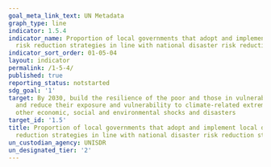 ```yaml
---
goal_meta_link_text: UN Metadata
graph_type: line
indicator: 1.5.4
indicator_name: Proportion of local governments that adopt and implement local disaster
  risk reduction strategies in line with national disaster risk reduction strategies
indicator_sort_order: 01-05-04
layout: indicator
permalink: /1-5-4/
published: true
reporting_status: notstarted
sdg_goal: '1'
target: By 2030, build the resilience of the poor and those in vulnerable situations
  and reduce their exposure and vulnerability to climate-related extreme events and
  other economic, social and environmental shocks and disasters
target_id: '1.5'
title: Proportion of local governments that adopt and implement local disaster risk
  reduction strategies in line with national disaster risk reduction strategies
un_custodian_agency: UNISDR
un_designated_tier: '2'
---
```

